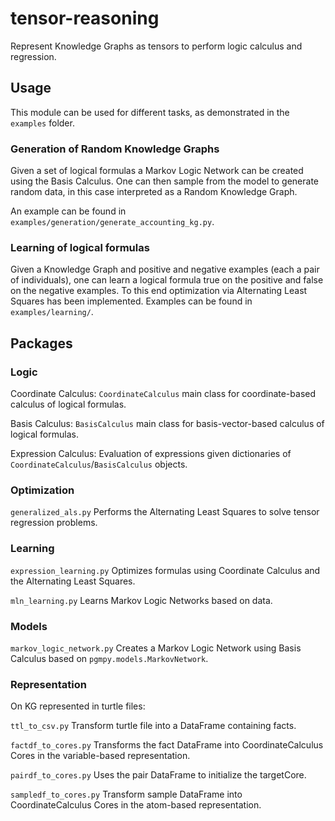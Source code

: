 # tensor-reasoning

Represent Knowledge Graphs as tensors to perform logic calculus and regression.

## Usage

This module can be used for different tasks, as demonstrated in the `examples` folder. 

### Generation of Random Knowledge Graphs

Given a set of logical formulas a Markov Logic Network can be created using the Basis Calculus. One can then sample from the model to generate random data, in this case interpreted as a Random Knowledge Graph.

An example can be found in `examples/generation/generate_accounting_kg.py`.

### Learning of logical formulas

Given a Knowledge Graph and positive and negative examples (each a pair of individuals), one can learn a logical formula true on the positive and false on the negative examples. To this end optimization via Alternating Least Squares has been implemented.
Examples can be found in `examples/learning/`.


## Packages

### Logic

Coordinate Calculus: `CoordinateCalculus` main class for coordinate-based calculus of logical formulas.

Basis Calculus: `BasisCalculus` main class for basis-vector-based calculus of logical formulas.

Expression Calculus: Evaluation of expressions given dictionaries of `CoordinateCalculus`/`BasisCalculus` objects.

### Optimization

`generalized_als.py` Performs the Alternating Least Squares to solve tensor regression problems.

### Learning

`expression_learning.py` Optimizes formulas using Coordinate Calculus and the Alternating Least Squares.

`mln_learning.py` Learns Markov Logic Networks based on data.

### Models

`markov_logic_network.py` Creates a Markov Logic Network using Basis Calculus based on `pgmpy.models.MarkovNetwork`.

### Representation

On KG represented in turtle files:

`ttl_to_csv.py` Transform turtle file into a DataFrame containing facts.

`factdf_to_cores.py` Transforms the fact DataFrame into CoordinateCalculus Cores in the variable-based representation.

`pairdf_to_cores.py` Uses the pair DataFrame to initialize the targetCore.

`sampledf_to_cores.py` Transform sample DataFrame into CoordinateCalculus Cores in the atom-based representation.